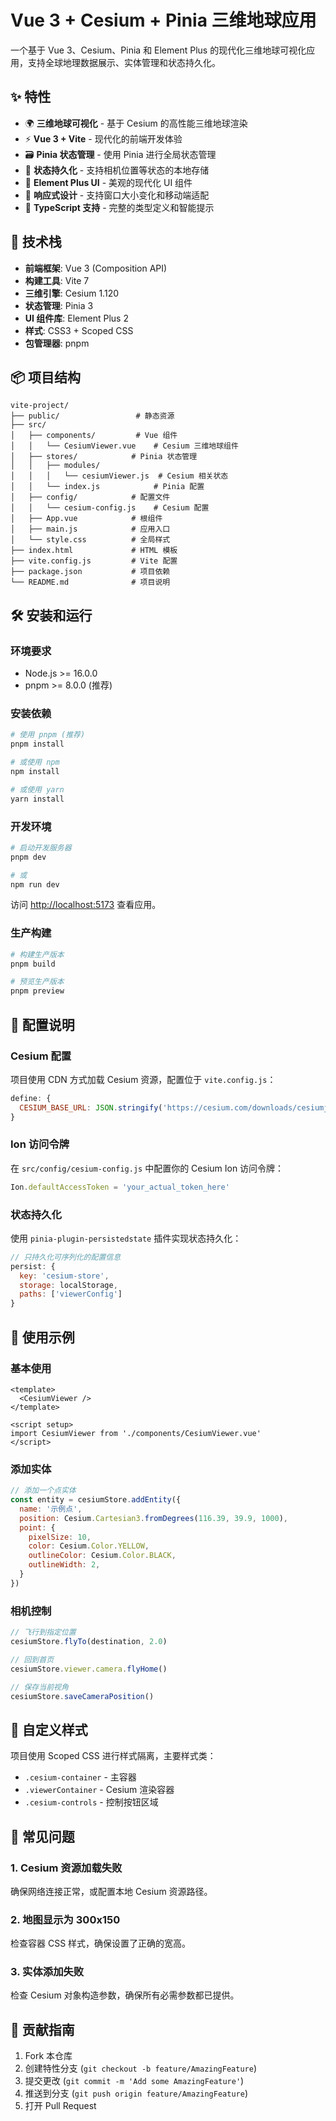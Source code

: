 # Vue 3 + Cesium + Pinia 三维地球应用

一个基于 Vue 3、Cesium、Pinia 和 Element Plus 的现代化三维地球可视化应用，支持全球地理数据展示、实体管理和状态持久化。

## ✨ 特性

- 🌍 **三维地球可视化** - 基于 Cesium 的高性能三维地球渲染
- ⚡ **Vue 3 + Vite** - 现代化的前端开发体验
- 🗃️ **Pinia 状态管理** - 使用 Pinia 进行全局状态管理
- 💾 **状态持久化** - 支持相机位置等状态的本地存储
- 🎨 **Element Plus UI** - 美观的现代化 UI 组件
- 📱 **响应式设计** - 支持窗口大小变化和移动端适配
- 🔧 **TypeScript 支持** - 完整的类型定义和智能提示

## 🚀 技术栈

- **前端框架**: Vue 3 (Composition API)
- **构建工具**: Vite 7
- **三维引擎**: Cesium 1.120
- **状态管理**: Pinia 3
- **UI 组件库**: Element Plus 2
- **样式**: CSS3 + Scoped CSS
- **包管理器**: pnpm

## 📦 项目结构

```
vite-project/
├── public/                 # 静态资源
├── src/
│   ├── components/         # Vue 组件
│   │   └── CesiumViewer.vue    # Cesium 三维地球组件
│   ├── stores/            # Pinia 状态管理
│   │   ├── modules/
│   │   │   └── cesiumViewer.js  # Cesium 相关状态
│   │   └── index.js            # Pinia 配置
│   ├── config/            # 配置文件
│   │   └── cesium-config.js    # Cesium 配置
│   ├── App.vue            # 根组件
│   ├── main.js            # 应用入口
│   └── style.css          # 全局样式
├── index.html             # HTML 模板
├── vite.config.js         # Vite 配置
├── package.json           # 项目依赖
└── README.md              # 项目说明
```

## 🛠️ 安装和运行

### 环境要求

- Node.js >= 16.0.0
- pnpm >= 8.0.0 (推荐)

### 安装依赖

```bash
# 使用 pnpm (推荐)
pnpm install

# 或使用 npm
npm install

# 或使用 yarn
yarn install
```

### 开发环境

```bash
# 启动开发服务器
pnpm dev

# 或
npm run dev
```

访问 [http://localhost:5173](http://localhost:5173) 查看应用。

### 生产构建

```bash
# 构建生产版本
pnpm build

# 预览生产版本
pnpm preview
```

## 🔧 配置说明

### Cesium 配置

项目使用 CDN 方式加载 Cesium 资源，配置位于 `vite.config.js`：

```javascript
define: {
  CESIUM_BASE_URL: JSON.stringify('https://cesium.com/downloads/cesiumjs/releases/1.120/Build/Cesium/'),
}
```

### Ion 访问令牌

在 `src/config/cesium-config.js` 中配置你的 Cesium Ion 访问令牌：

```javascript
Ion.defaultAccessToken = 'your_actual_token_here'
```

### 状态持久化

使用 `pinia-plugin-persistedstate` 插件实现状态持久化：

```javascript
// 只持久化可序列化的配置信息
persist: {
  key: 'cesium-store',
  storage: localStorage,
  paths: ['viewerConfig']
}
```

## 📝 使用示例

### 基本使用

```vue
<template>
  <CesiumViewer />
</template>

<script setup>
import CesiumViewer from './components/CesiumViewer.vue'
</script>
```

### 添加实体

```javascript
// 添加一个点实体
const entity = cesiumStore.addEntity({
  name: '示例点',
  position: Cesium.Cartesian3.fromDegrees(116.39, 39.9, 1000),
  point: {
    pixelSize: 10,
    color: Cesium.Color.YELLOW,
    outlineColor: Cesium.Color.BLACK,
    outlineWidth: 2,
  }
})
```

### 相机控制

```javascript
// 飞行到指定位置
cesiumStore.flyTo(destination, 2.0)

// 回到首页
cesiumStore.viewer.camera.flyHome()

// 保存当前视角
cesiumStore.saveCameraPosition()
```

## 🎨 自定义样式

项目使用 Scoped CSS 进行样式隔离，主要样式类：

- `.cesium-container` - 主容器
- `.viewerContainer` - Cesium 渲染容器
- `.cesium-controls` - 控制按钮区域

## 🐛 常见问题

### 1. Cesium 资源加载失败

确保网络连接正常，或配置本地 Cesium 资源路径。

### 2. 地图显示为 300x150

检查容器 CSS 样式，确保设置了正确的宽高。

### 3. 实体添加失败

检查 Cesium 对象构造参数，确保所有必需参数都已提供。

## 🤝 贡献指南

1. Fork 本仓库
2. 创建特性分支 (`git checkout -b feature/AmazingFeature`)
3. 提交更改 (`git commit -m 'Add some AmazingFeature'`)
4. 推送到分支 (`git push origin feature/AmazingFeature`)
5. 打开 Pull Request
